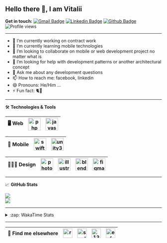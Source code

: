 ## Hello there 👋, I am Vitalii

**Get in touch:**
[![Gmail Badge](https://img.shields.io/badge/-kupper133@gmail.com-c14438?style=flat&logo=Gmail&logoColor=white&link=mailto:kupper133@gmail.com)](mailto:kupper133@gmail.com) 
[![Linkedin Badge](https://img.shields.io/badge/-reoxidant-0072b1?style=flat&logo=Linkedin&logoColor=white&link=https://www.linkedin.com/in/reoxidant/)](https://www.linkedin.com/in/reoxidant/) [![Github Badge](https://img.shields.io/badge/-reoxidant-grey?style=flat&logo=github&logoColor=white&link=https://github.com/reoxidant/)](https://www.github.com/reoxidant/) ![Profile views](https://gpvc.arturio.dev/reoxidant)

---

- 🔭 I’m currently working on contract work
- 🌱 I’m currently learning mobile technologies
- 👯 I’m looking to collaborate on mobile or web development project no matter what is
- 🤔 I’m looking for help with development patterns or another architectural concept
- 💬 Ask me about any development questions
- 📫 How to reach me: facebook, linkedin
- 😄 Pronouns: He/Him ...
- ⚡ Fun fact: 🐈💨

---

🛠 **Technologies & Tools**

| 🖥 **Web** | <img src="https://cdn.icon-icons.com/icons2/2107/PNG/512/file_type_php_icon_130266.png" alt="php" width="40"/>  | <img src="https://cdn.icon-icons.com/icons2/2107/PNG/512/file_type_js_official_icon_130509.png" alt="javascript" width="40"/>| 
|:--------------------------------------------------:|:--------------------------------------------------:|:--------------------------------------------------:|

| 📱 **Mobile** | <img src="https://cdn.icon-icons.com/icons2/643/PNG/512/swift-ios-bird-animal-figure-brand_icon-icons.com_59300.png" alt="swift" width="40"/> | <img src="https://cdn.icon-icons.com/icons2/615/PNG/256/Unity_icon-icons.com_56592.png" alt="unity3d" width="40"/> | 
|:--------------------------------------------------:|:--------------------------------------------------:|:--------------------------------------------------:|

| 🧑🏼‍🎨 **Design** | <img src="https://cdn.icon-icons.com/icons2/1088/PNG/512/1485282157-adobe-photoshop-raster-graphics-editor-cc-creative-cloud_78285.png" alt="photoshop" width="40" /> | <img src="https://cdn.icon-icons.com/icons2/1088/PNG/512/1485282143-adobe-illustrator-cc-creative-cloud_78298.png" alt="illustrator" width="40"/> | <img src="https://cdn.icon-icons.com/icons2/1508/PNG/512/blender_103868.png" alt="blender" width="40" /> | <img src="https://cdn.icon-icons.com/icons2/2429/PNG/512/figma_logo_icon_147289.png" alt="figma" width="40" /> |
|:--------------------------------------------------:|:--------------------------------------------------:|:--------------------------------------------------:|:--------------------------------------------------:|:--------------------------------------------------:|

---

&#x1f4c8; **GitHub Stats** 
<!--<p><a href="https://github.com/reoxindat/reoxidant"><img align="center" src="https://github-readme-stats.vercel.app/api/top-langs/?username=reoxidant&hide=java,html&title_color=20232a&text_color=20232a&icon_color=2bbc8a"/></a></p> -->

<a href="https://github.com/anuraghazra/github-readme-stats">
  <img src="https://github-readme-stats.vercel.app/api?username=soulmomental&count_private=true&show_icons=true&title_color=EB4549" />
</a>

</br>

<a href="https://github.com/anuraghazra/github-readme-stats">
  <img src="https://github-readme-stats.vercel.app/api/top-langs/?username=soulmomental&langs_count=8&layout=compact&title_color=EB4549" />
</a>

---

<details>
  <summary>:zap: WakaTime Stats</summary>

<br />

<!--START_SECTION:waka-->
![Profile Views](http://img.shields.io/badge/Profile%20Views-12-blue)

![Lines of code](https://img.shields.io/badge/From%20Hello%20World%20I%27ve%20Written-769059%20lines%20of%20code-blue)

**🐱 My Github Data** 

> 🏆 1,174 Contributions in the Year 2021
 > 
> 📦 355.4 kB Used in Github's Storage 
 > 
> 🚫 Not Opted to Hire
 > 
> 📜 35 Public Repositories 
 > 
> 🔑 0 Private Repositories  
 > 
**I'm a Night 🦉** 

```text
🌞 Morning    78 commits     ██░░░░░░░░░░░░░░░░░░░░░░░   7.75% 
🌆 Daytime    425 commits    ██████████░░░░░░░░░░░░░░░   42.2% 
🌃 Evening    342 commits    ████████░░░░░░░░░░░░░░░░░   33.96% 
🌙 Night      162 commits    ████░░░░░░░░░░░░░░░░░░░░░   16.09%

```
📅 **I'm Most Productive on Thursday** 

```text
Monday       119 commits    ███░░░░░░░░░░░░░░░░░░░░░░   11.82% 
Tuesday      124 commits    ███░░░░░░░░░░░░░░░░░░░░░░   12.31% 
Wednesday    117 commits    ███░░░░░░░░░░░░░░░░░░░░░░   11.62% 
Thursday     208 commits    █████░░░░░░░░░░░░░░░░░░░░   20.66% 
Friday       106 commits    ██░░░░░░░░░░░░░░░░░░░░░░░   10.53% 
Saturday     127 commits    ███░░░░░░░░░░░░░░░░░░░░░░   12.61% 
Sunday       206 commits    █████░░░░░░░░░░░░░░░░░░░░   20.46%

```


📊 **This Week I Spent My Time On** 

```text
⌚︎ Time Zone: Europe/Moscow

💬 Programming Languages: 
Swift                    25 hrs 50 mins      ███████████████░░░░░░░░░░   59.74% 
PHP                      14 hrs 37 mins      ████████░░░░░░░░░░░░░░░░░   33.81% 
Cocoa                    1 hr 46 mins        █░░░░░░░░░░░░░░░░░░░░░░░░   4.1% 
XML                      28 mins             ░░░░░░░░░░░░░░░░░░░░░░░░░   1.09% 
Other                    20 mins             ░░░░░░░░░░░░░░░░░░░░░░░░░   0.8%

🔥 Editors: 
Xcode                    28 hrs 14 mins      ████████████████░░░░░░░░░   65.26% 
PhpStorm                 15 hrs 1 min        ████████░░░░░░░░░░░░░░░░░   34.74%

🐱‍💻 Projects: 
Sushiwok                 20 hrs 34 mins      ████████████░░░░░░░░░░░░░   47.56% 
moodle                   11 hrs 46 mins      ██████░░░░░░░░░░░░░░░░░░░   27.22% 
Unknown Project          7 hrs 39 mins       ████░░░░░░░░░░░░░░░░░░░░░   17.7% 
moodle-tracker           3 hrs 15 mins       ██░░░░░░░░░░░░░░░░░░░░░░░   7.51%

💻 Operating System: 
Mac                      28 hrs 14 mins      ████████████████░░░░░░░░░   65.26% 
Windows                  15 hrs 1 min        ████████░░░░░░░░░░░░░░░░░   34.74%

```

**I Mostly Code in PHP** 

```text
PHP                      12 repos            █████████░░░░░░░░░░░░░░░░   37.5% 
JavaScript               7 repos             █████░░░░░░░░░░░░░░░░░░░░   21.88% 
Swift                    4 repos             ███░░░░░░░░░░░░░░░░░░░░░░   12.5% 
Objective-C              3 repos             ██░░░░░░░░░░░░░░░░░░░░░░░   9.38% 
C#                       2 repos             █░░░░░░░░░░░░░░░░░░░░░░░░   6.25%

```



 Last Updated on 26/06/2021
<!--END_SECTION:waka-->

</details>


---

| 📢 **Find me elsewhere** | <a href="https://linkedin.com/in/reoxidant" target="blank"><img align="center" src="https://cdn.jsdelivr.net/npm/simple-icons@3.0.1/icons/linkedin.svg" alt="reoxidant" height="30" width="30" /></a> | <a href="https://fb.com/soulmomental" target="blank"><img align="center" src="https://cdn.jsdelivr.net/npm/simple-icons@3.0.1/icons/facebook.svg" alt="soulmomental" height="30" width="30" /></a> | <a href="https://stackoverflow.com/users/13626085" target="blank"><img align="center" src="https://cdn.jsdelivr.net/npm/simple-icons@3.0.1/icons/stackoverflow.svg" alt="13626085" height="30" width="30" /></a> | <a href="https://www.behance.net/enfatiko" target="blank"><img align="center" src="https://cdn.jsdelivr.net/npm/simple-icons@3.0.1/icons/behance.svg" alt="enfatiko" height="30" width="30" /></a> |
|:--------------------------------------------------:|:--------------------------------------------------:|:--------------------------------------------------:|:--------------------------------------------------:|:--------------------------------------------------:|


